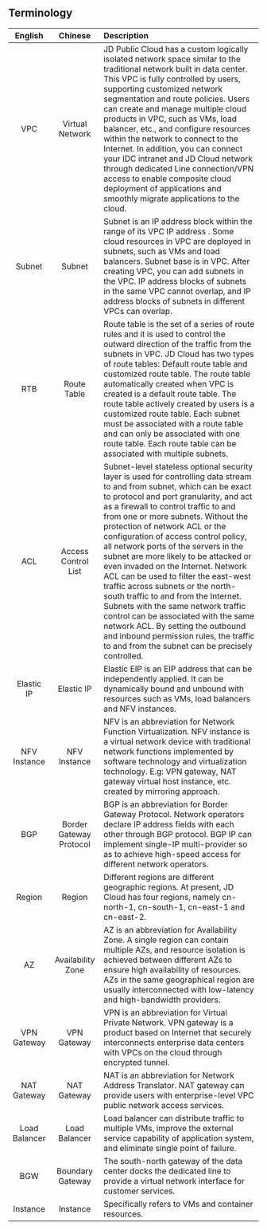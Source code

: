 ## Terminology

|   **English**    |   **Chinese**   | **Description**                                                     |
| :-----------: | :----------: | :----------------------------------------------------------- |
| VPC | Virtual Network | JD Public Cloud has a custom logically isolated network space similar to the traditional network built in data center. This VPC is fully controlled by users, supporting customized network segmentation and route policies. Users can create and manage multiple cloud products in VPC, such as VMs, load balancer, etc., and configure resources within the network to connect to the Internet. In addition, you can connect your IDC intranet and JD Cloud network through dedicated Line connection/VPN access to enable composite cloud deployment of applications and smoothly migrate applications to the cloud. |
|    Subnet     |      Subnet      |  Subnet is an IP address block within the range of its VPC IP address .  Some cloud resources in VPC are deployed in subnets, such as VMs and load balancers. Subnet base is in VPC. After creating VPC, you can add subnets in the VPC. IP address blocks of subnets in the same VPC cannot overlap, and IP address blocks of subnets in different VPCs can overlap.|
|      RTB      |    Route Table    |Route table is the set of a series of route rules and it is used to control the outward direction of the traffic from the subnets in VPC. JD Cloud has two types of route tables: Default route table and customized route table. The route table automatically created when VPC is created is a default route table. The route table actively created by users is a customized route table. Each subnet must be associated with a route table and can only be associated with one route table. Each route table can be associated with multiple subnets. |
| ACL | Access Control List | Subnet-level stateless optional security layer is used for controlling data stream to and from subnet, which can be exact to protocol and port granularity, and act as a firewall to control traffic to and from one or more subnets. Without the protection of network ACL or the configuration of access control policy, all network ports of the servers in the subnet are more likely to be attacked or even invaded on the Internet. Network ACL can be used to filter the east-west traffic across subnets or the north-south traffic to and from the Internet. Subnets with the same network traffic control can be associated with the same network ACL. By setting the outbound and inbound permission rules, the traffic to and from the subnet can be precisely controlled. |
| Elastic IP | Elastic IP | Elastic EIP is an EIP address that can be independently applied. It can be dynamically bound and unbound with resources such as VMs, load balancers and NFV instances. |
| NFV Instance | NFV Instance | NFV is an abbreviation for Network Function Virtualization. NFV instance is a virtual network device with traditional network functions implemented by software technology and virtualization technology. E.g: VPN gateway, NAT gateway virtual host instance, etc. created by mirroring approach. |
| BGP | Border Gateway Protocol | BGP is an abbreviation for Border Gateway Protocol. Network operators declare IP address fields with each other through BGP protocol. BGP IP can implement single-IP multi-provider so as to achieve high-speed access for different network operators. |
| Region | Region | Different regions are different geographic regions. At present, JD Cloud has four regions, namely cn-north-1, cn-south-1, cn-east-1 and cn-east-2. |
| AZ | Availability Zone | AZ is an abbreviation for Availability Zone. A single region can contain multiple AZs, and resource isolation is achieved between different AZs to ensure high availability of resources. AZs in the same geographical region are usually interconnected with low-latency and high-bandwidth providers. |
| VPN Gateway | VPN Gateway | VPN is an abbreviation for Virtual Private Network. VPN gateway is a product based on Internet that securely interconnects enterprise data centers with VPCs on the cloud through encrypted tunnel. |
| NAT Gateway | NAT Gateway | NAT is an abbreviation for Network Address Translator. NAT gateway can provide users with enterprise-level VPC public network access services. |
| Load Balancer | Load Balancer | Load balancer can distribute traffic to multiple VMs, improve the external service capability of application system, and eliminate single point of failure. |
| BGW | Boundary Gateway | The south-north gateway of the data center docks the dedicated line to provide a virtual network interface for customer services. |
| Instance | Instance | Specifically refers to VMs and container resources.                                       |